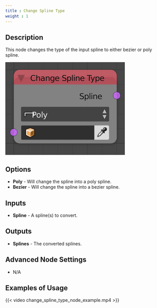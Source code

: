 ```yaml
---
title : Change Spline Type
weight : 1
---
```


## Description

This node changes the type of the input spline to either bezier or poly
spline.

![image](change_spline_type_node.png)

## Options

- **Poly** - Will change the spline into a poly spline.
- **Bezier** - Will change the spline into a bezier spline.

## Inputs

- **Spline** - A spline(s) to convert.

## Outputs

- **Splines** - The converted splines.

## Advanced Node Settings

- N/A

## Examples of Usage

{{< video change_spline_type_node_example.mp4 >}}

